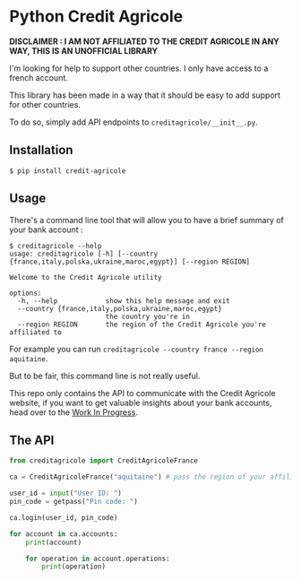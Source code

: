# Python Credit Agricole

**DISCLAIMER : I AM NOT AFFILIATED TO THE CREDIT AGRICOLE IN ANY WAY, THIS IS AN UNOFFICIAL LIBRARY**

I'm looking for help to support other countries. I only have access to a french account.

This library has been made in a way that it should be easy to add support for other countries.

To do so, simply add API endpoints to `creditagricole/__init__.py`.

## Installation

```
$ pip install credit-agricole
```

## Usage

There's a command line tool that will allow you to have a brief summary of your bank
account :

```
$ creditagricole --help
usage: creditagricole [-h] [--country {france,italy,polska,ukraine,maroc,egypt}] [--region REGION]

Welcome to the Credit Agricole utility

options:
  -h, --help            show this help message and exit
  --country {france,italy,polska,ukraine,maroc,egypt}
                        the country you're in
  --region REGION       the region of the Credit Agricole you're affiliated to
```

For example you can run `creditagricole --country france --region aquitaine`.

But to be fair, this command line is not really useful.

This repo only contains the API to communicate with the Credit Agricole website, if
you want to get valuable insights about your bank accounts, head over to the [Work In Progress]().


## The API

```python
from creditagricole import CreditAgricoleFrance

ca = CreditAgricoleFrance("aquitaine") # pass the region of your affiliated Credit Agricole

user_id = input("User ID: ")
pin_code = getpass("Pin code: ")

ca.login(user_id, pin_code)

for account in ca.accounts:
    print(account)

    for operation in account.operations:
        print(operation)
```
